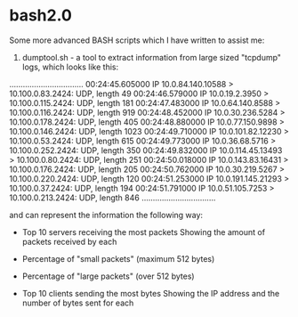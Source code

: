 # bash2.0

Some more advanced BASH scripts which I have written to assist me:

1. dumptool.sh - a tool to extract information from large sized "tcpdump" logs, which looks like this:

.................................
00:24:45.605000 IP 10.0.84.140.10588 > 10.100.0.83.2424: UDP, length 49
00:24:46.579000 IP 10.0.19.2.3950 > 10.100.0.115.2424: UDP, length 181
00:24:47.483000 IP 10.0.64.140.8588 > 10.100.0.116.2424: UDP, length 919
00:24:48.452000 IP 10.0.30.236.5284 > 10.100.0.178.2424: UDP, length 405
00:24:48.880000 IP 10.0.77.150.9898 > 10.100.0.146.2424: UDP, length 1023
00:24:49.710000 IP 10.0.101.82.12230 > 10.100.0.53.2424: UDP, length 615
00:24:49.773000 IP 10.0.36.68.5716 > 10.100.0.252.2424: UDP, length 350
00:24:49.832000 IP 10.0.114.45.13493 > 10.100.0.80.2424: UDP, length 251
00:24:50.018000 IP 10.0.143.83.16431 > 10.100.0.176.2424: UDP, length 205
00:24:50.762000 IP 10.0.30.219.5267 > 10.100.0.220.2424: UDP, length 120
00:24:51.253000 IP 10.0.191.145.21293 > 10.100.0.37.2424: UDP, length 194
00:24:51.791000 IP 10.0.51.105.7253 > 10.100.0.213.2424: UDP, length 846
.................................

and can represent the information the following way:

 * Top 10 servers receiving the most packets
    Showing the amount of packets received by each

  * Percentage of "small packets" (maximum 512 bytes)

  * Percentage of "large packets" (over 512 bytes)

  * Top 10 clients sending the most bytes
    Showing the IP address and the number of bytes sent for each
